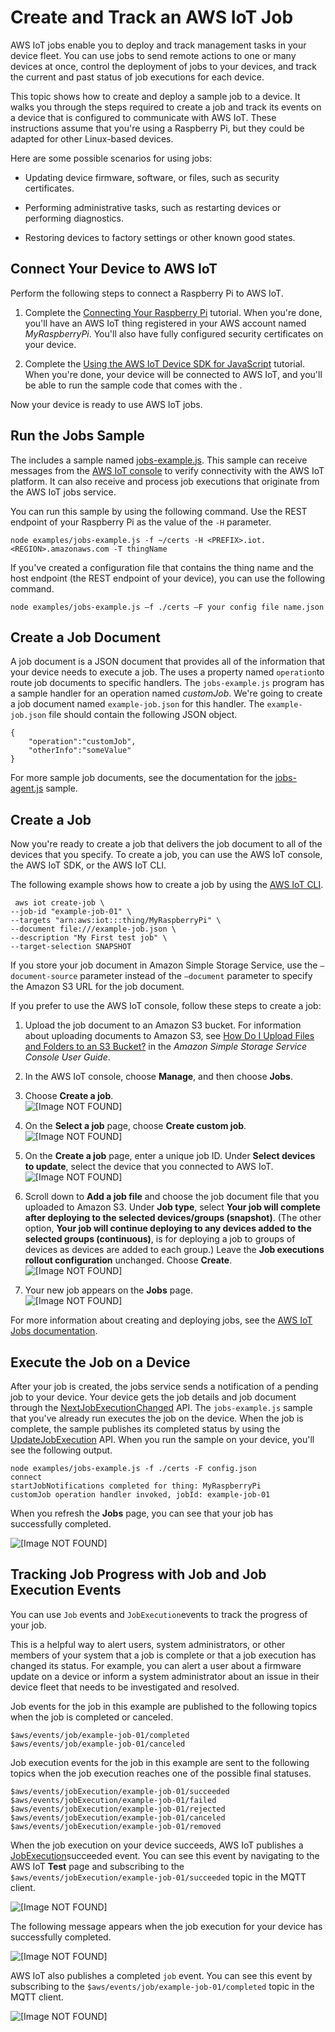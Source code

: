 # Create and Track an AWS IoT Job<a name="ios-sdk-create-job"></a>

 AWS IoT jobs enable you to deploy and track management tasks in your device fleet\. You can use jobs to send remote actions to one or many devices at once, control the deployment of jobs to your devices, and track the current and past status of job executions for each device\.

This topic shows how to create and deploy a sample job to a device\. It walks you through the steps required to create a job and track its events on a device that is configured to communicate with AWS IoT\. These instructions assume that you're using a Raspberry Pi, but they could be adapted for other Linux\-based devices\. 

Here are some possible scenarios for using jobs:

+ Updating device firmware, software, or files, such as security certificates\.

+ Performing administrative tasks, such as restarting devices or performing diagnostics\.

+ Restoring devices to factory settings or other known good states\.

## Connect Your Device to AWS IoT<a name="ios-sdk-jobs-device-setup"></a>

Perform the following steps to connect a Raspberry Pi to AWS IoT\.

1. Complete the [Connecting Your Raspberry Pi](iot-sdk-setup.html) tutorial\. When you're done, you'll have an AWS IoT thing registered in your AWS account named *MyRaspberryPi*\. You'll also have fully configured security certificates on your device\.

1. Complete the [Using the AWS IoT Device SDK for JavaScript](iot-device-sdk-node.html) tutorial\. When you're done, your device will be connected to AWS IoT, and you'll be able to run the sample code that comes with the \.

Now your device is ready to use AWS IoT jobs\.

## Run the Jobs Sample<a name="ios-sdk-jobs-run-sample"></a>

The includes a sample named [jobs\-example\.js](https://github.com/aws/aws-iot-device-sdk-js/blob/master/examples/jobs-example.js)\. This sample can receive messages from the [AWS IoT console](https://console.aws.amazon.com/iot) to verify connectivity with the AWS IoT platform\. It can also receive and process job executions that originate from the AWS IoT jobs service\.

You can run this sample by using the following command\. Use the REST endpoint of your Raspberry Pi as the value of the `-H` parameter\.

```
node examples/jobs-example.js -f ~/certs -H <PREFIX>.iot.<REGION>.amazonaws.com -T thingName
```

If you've created a configuration file that contains the thing name and the host endpoint \(the REST endpoint of your device\), you can use the following command\.

```
node examples/jobs-example.js –f ./certs –F your config file name.json
```

## Create a Job Document<a name="ios-sdk-jobs-create-job-document"></a>

A job document is a JSON document that provides all of the information that your device needs to execute a job\. The uses a property named `operation`to route job documents to specific handlers\. The `jobs-example.js` program has a sample handler for an operation named *customJob*\. We're going to create a job document named `example-job.json` for this handler\. The `example-job.json` file should contain the following JSON object\.

```
{
    "operation":"customJob",
    "otherInfo":"someValue"
}
```

For more sample job documents, see the documentation for the [jobs\-agent\.js](https://www.npmjs.com/package/aws-iot-device-sdk#jobs-agentjs) sample\.

## Create a Job<a name="ios-sdk-jobs-create-job"></a>

Now you're ready to create a job that delivers the job document to all of the devices that you specify\. To create a job, you can use the AWS IoT console, the AWS IoT SDK, or the AWS IoT CLI\.

The following example shows how to create a job by using the [AWS IoT CLI](http://alpha-docs-aws.amazon.com/cli/latest/reference/iot/create-job.html)\.

```
 aws iot create-job \
--job-id "example-job-01" \
--targets "arn:aws:iot:::thing/MyRaspberryPi" \
--document file:///example-job.json \
--description "My First test job" \
--target-selection SNAPSHOT
```

If you store your job document in Amazon Simple Storage Service, use the `–document-source` parameter instead of the `–document` parameter to specify the Amazon S3 URL for the job document\.

If you prefer to use the AWS IoT console, follow these steps to create a job:

1. Upload the job document to an Amazon S3 bucket\. For information about uploading documents to Amazon S3, see [How Do I Upload Files and Folders to an S3 Bucket?](http://alpha-docs-aws.amazon.com/AmazonS3/latest/user-guide/upload-objects.html) in the *Amazon Simple Storage Service Console User Guide*\.

1. In the AWS IoT console, choose **Manage**, and then choose **Jobs**\.

1. Choose **Create a job**\.  
![\[Image NOT FOUND\]](http://alpha-docs-aws.amazon.com/iot/latest/developerguide/images/start-job.png)

1. On the **Select a job** page, choose **Create custom job**\.  
![\[Image NOT FOUND\]](http://alpha-docs-aws.amazon.com/iot/latest/developerguide/images/select-job.png)

1. On the **Create a job** page, enter a unique job ID\. Under **Select devices to update**, select the device that you connected to AWS IoT\.  
![\[Image NOT FOUND\]](http://alpha-docs-aws.amazon.com/iot/latest/developerguide/images/create-job.png)

1. Scroll down to **Add a job file** and choose the job document file that you uploaded to Amazon S3\. Under **Job type**, select **Your job will complete after deploying to the selected devices/groups \(snapshot\)**\. \(The other option, **Your job will continue deploying to any devices added to the selected groups \(continuous\)**, is for deploying a job to groups of devices as devices are added to each group\.\) Leave the **Job executions rollout configuration** unchanged\. Choose **Create**\.  
![\[Image NOT FOUND\]](http://alpha-docs-aws.amazon.com/iot/latest/developerguide/images/add-job-file.png)

1. Your new job appears on the **Jobs** page\.  
![\[Image NOT FOUND\]](http://alpha-docs-aws.amazon.com/iot/latest/developerguide/images/newly-created-job.png)

For more information about creating and deploying jobs, see the [AWS IoT Jobs documentation](https://docs.aws.amazon.com/iot/latest/developerguide/iot-jobs.html)\.

## Execute the Job on a Device<a name="ios-sdk-jobs-execute-job"></a>

After your job is created, the jobs service sends a notification of a pending job to your device\. Your device gets the job details and job document through the [NextJobExecutionChanged](jobs-api.html#jobs-mqtt-api) API\. The `jobs-example.js` sample that you've already run executes the job on the device\. When the job is complete, the sample publishes its completed status by using the [UpdateJobExecution](http://alpha-docs-aws.amazon.com/iot/latest/apireference/API_iot-jobs-data_UpdateJobExecution.html) API\. When you run the sample on your device, you'll see the following output\.

```
node examples/jobs-example.js -f ./certs -F config.json
connect
startJobNotifications completed for thing: MyRaspberryPi
customJob operation handler invoked, jobId: example-job-01
```

When you refresh the **Jobs** page, you can see that your job has successfully completed\.

![\[Image NOT FOUND\]](http://alpha-docs-aws.amazon.com/iot/latest/developerguide/images/completed-job.png)

## Tracking Job Progress with Job and Job Execution Events<a name="ios-sdk-jobs-track-job"></a>

You can use `Job` events and `JobExecution`events to track the progress of your job\. 

This is a helpful way to alert users, system administrators, or other members of your system that a job is complete or that a job execution has changed its status\. For example, you can alert a user about a firmware update on a device or inform a system administrator about an issue in their device fleet that needs to be investigated and resolved\.

Job events for the job in this example are published to the following topics when the job is completed or canceled\.

```
$aws/events/job/example-job-01/completed
$aws/events/job/example-job-01/canceled
```

Job execution events for the job in this example are sent to the following topics when the job execution reaches one of the possible final statuses\.

```
$aws/events/jobExecution/example-job-01/succeeded
$aws/events/jobExecution/example-job-01/failed
$aws/events/jobExecution/example-job-01/rejected
$aws/events/jobExecution/example-job-01/canceled
$aws/events/jobExecution/example-job-01/removed
```

When the job execution on your device succeeds, AWS IoT publishes a [JobExecution](http://alpha-docs-aws.amazon.com/iot/latest/apireference/API_iot-jobs-data_JobExecution.html)succeeded event\. You can see this event by navigating to the AWS IoT **Test** page and subscribing to the `$aws/events/jobExecution/example-job-01/succeeded` topic in the MQTT client\.

![\[Image NOT FOUND\]](http://alpha-docs-aws.amazon.com/iot/latest/developerguide/images/subscribe-job-topic.png)

The following message appears when the job execution for your device has successfully completed\.

![\[Image NOT FOUND\]](http://alpha-docs-aws.amazon.com/iot/latest/developerguide/images/job-mqtt-message-succeeded.png)

AWS IoT also publishes a completed `job` event\. You can see this event by subscribing to the `$aws/events/job/example-job-01/completed` topic in the MQTT client\.

![\[Image NOT FOUND\]](http://alpha-docs-aws.amazon.com/iot/latest/developerguide/images/job-mqtt-message-completed.png)